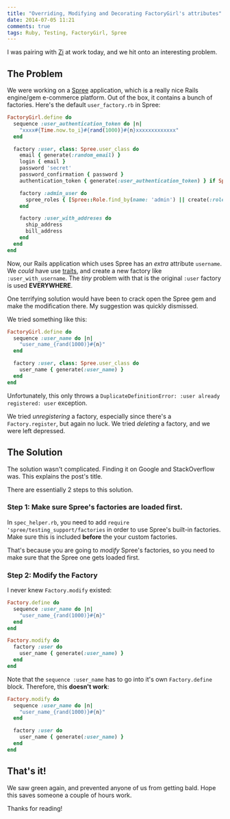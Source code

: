 ```yaml
---
title: "Overriding, Modifying and Decorating FactoryGirl's attributes"
date: 2014-07-05 11:21
comments: true
tags: Ruby, Testing, FactoryGirl, Spree
---
```


I was pairing with [Zi](https://twitter.com/hungryzi) at work today, and we hit onto an interesting problem.

## The Problem

We were working on a [Spree](http://spreecommerce.com/) application, which is a really nice Rails engine/gem e-commerce platform. Out of the box, it contains a bunch of factories. Here's the default `user_factory.rb` in Spree:

```ruby
FactoryGirl.define do
  sequence :user_authentication_token do |n|
    "xxxx#{Time.now.to_i}#{rand(1000)}#{n}xxxxxxxxxxxxx"
  end

  factory :user, class: Spree.user_class do
    email { generate(:random_email) }
    login { email }
    password 'secret'
    password_confirmation { password }
    authentication_token { generate(:user_authentication_token) } if Spree.user_class.attribute_method? :authentication_token

    factory :admin_user do
      spree_roles { [Spree::Role.find_by(name: 'admin') || create(:role, name: 'admin')] }
    end

    factory :user_with_addreses do
      ship_address
      bill_address
    end
  end
end
```

Now, our Rails application which uses Spree has an _extra_ attribute `username`. We _could_ have use [traits](http://robots.thoughtbot.com/remove-duplication-with-factorygirls-traits), and create a new factory like `:user_with_username`. The _tiny_ problem with that is the original `:user` factory is used __EVERYWHERE__.

One terrifying solution would have been to crack open the Spree gem and make the modification there. My suggestion was quickly dismissed.

We tried something like this:

```ruby
FactoryGirl.define do
  sequence :user_name do |n|
    "user_name_{rand(1000)}#{n}"
  end

  factory :user, class: Spree.user_class do
    user_name { generate(:user_name) }
  end
end
```

Unfortunately, this only throws a `DuplicateDefinitionError: :user already registered: user` exception.

We tried _unregistering_ a factory, especially since there's a `Factory.register`, but again no luck. We tried _deleting_ a factory, and we were left depressed.

## The Solution

The solution wasn't complicated. Finding it on Google and StackOverflow was. This explains the post's title.

There are essentially 2 steps to this solution.

### Step 1: Make sure Spree's factories are loaded first.

In `spec_helper.rb`, you need to add `require 'spree/testing_support/factories` in order to use Spree's built-in factories. Make sure this is included __before__ the your custom factories. 

That's because you are going to _modify_ Spree's factories, so you need to make sure that the Spree one gets loaded first.

### Step 2: Modify the Factory

I never knew `Factory.modify` existed:

```ruby
Factory.define do
  sequence :user_name do |n|
    "user_name_{rand(1000)}#{n}"
  end
end

Factory.modify do
  factory :user do
    user_name { generate(:user_name) }
  end
end
```

Note that the `sequence :user_name` has to go into it's own `Factory.define` block. Therefore, this __doesn't work__:

```ruby
Factory.modify do
  sequence :user_name do |n|
    "user_name_{rand(1000)}#{n}"
  end

  factory :user do
    user_name { generate(:user_name) }
  end
end
```

## That's it!

We saw green again, and prevented anyone of us from getting bald. Hope this saves someone a couple of hours work.

Thanks for reading!

